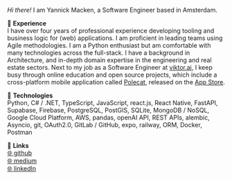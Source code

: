*Hi there!* I am Yannick Macken, a Software Engineer based in Amsterdam.

🌟 **Experience**\
I have over four years of professional experience developing tooling and business logic for (web) applications. I am proficient in leading teams using Agile methodologies. I am a Python enthusiast but am comfortable with many technologies across the full-stack. I have a background in Architecture, and in-depth domain expertise in the engineering and real estate sectors. Next to my job as a Software Engineer at [viktor.ai](https://www.viktor.ai/), I keep busy through online education and open source projects, which include a cross-platform mobile application called [Polecat](https://github.com/polecat-app/polecat-light), released on the [App Store](https://apps.apple.com/nl/app/polecat/id6451390427).

🦾 **Technologies**\
Python, C# / .NET, TypeScript, JavaScript, react.js, React Native, FastAPI, Supabase, Firebase, PostgreSQL, PostGIS, SQLite, MongoDB / NoSQL, Google Cloud Platform, AWS, pandas, openAI API, REST APIs, alembic, Asyncio, git, OAuth2.0, GitLab / GitHub, expo, railway, ORM, Docker, Postman

🔗 **Links**\
[🌐 github](https://github.com/yannickmacken) \
[🌐 medium](https://medium.com/@yannickmacken) \
[🌐 linkedIn](https://www.linkedin.com/in/yannickmacken/)

